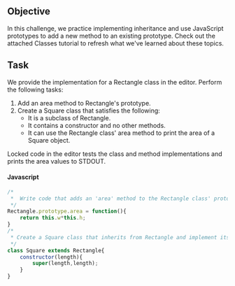 ## Objective

In this challenge, we practice implementing inheritance and use JavaScript prototypes to add a
new method to an existing prototype. Check out the attached Classes tutorial to refresh what we've learned about these topics.

## Task

We provide the implementation for a Rectangle class in the editor. 
Perform the following tasks:
1. Add an area method to Rectangle's prototype.
2. Create a Square class that satisfies the following:
   - It is a subclass of Rectangle.
   - It contains a constructor and no other methods.
   - It can use the Rectangle class' area method to print the area of a Square object.

Locked code in the editor tests the class and method implementations and prints the area values to STDOUT.

#### Javascript

```javascript
/*
 *  Write code that adds an 'area' method to the Rectangle class' prototype
 */
Rectangle.prototype.area = function(){
    return this.w*this.h;
}
/*
 * Create a Square class that inherits from Rectangle and implement its class constructor
 */
class Square extends Rectangle{
    constructor(length){
        super(length,length);
    }
}
```

